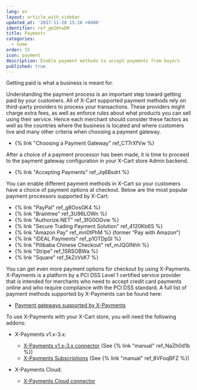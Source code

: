 ```yaml
---
lang: en
layout: article_with_sidebar
updated_at: '2017-11-20 15:16 +0400'
identifier: ref_gm10twDM
title: Payments
categories:
  - home
order: 55
icon: payment
description: Enable payment methods to accept payments from buyers
published: true
---
```

Getting paid is what a business is meant for. 

Understanding the payment process is an important step toward getting paid by your customers. All of X-Cart supported payment methods rely on third-party providers to process your transactions. These providers might charge extra fees, as well as enforce rules about what products you can sell using their service. Hence each merchant should consider these factors as well as the countries where the business is located and where customers live and many other criteria when choosing a payment gateway. 

*   {% link "Choosing a Payment Gateway" ref_CT7rXfVw %}

After a choice of a payment processor has been made, it is time to proceed to the payment gateway configuration in your X-Cart store Admin backend. 

*   {% link "Accepting Payments" ref_Jq6Bsdrt %}

You can enable different payment methods in X-Cart so your customers have a choice of payment options at checkout. Below are the most popular payment processors supported by X-Cart:

*   {% link "PayPal" ref_g8OosGK4 %}
*   {% link "Braintree" ref_3U96LOWn %}
*   {% link "Authorize.NET" ref_3fG0OGvw %}
*   {% link "Secure Trading Payment Solution" ref_4120Kb6S %}
*   {% link "Amazon Pay" ref_mri0tPhM %} (former “Pay with Amazon”) 
*   {% link "iDEAL Payments" ref_p1OTDpSI %}
*   {% link "Pilibaba Chinese Checkout" ref_mJQGlNhh %}
*   {% link "Stripe" ref_1SRSOBWa %}
*   {% link "Square" ref_5kZcVsK7 %}

You can get even more payment options for checkout by using X-Payments. X-Payments is a platform by a PCI DSS Level 1 certified service provider that is intended for merchants who need to accept credit card payments online and who require compliance with the PCI DSS standard. A full list of payment methods supported by X-Payments can be found here:

*   [Payment gateways supported by X-Payments](https://www.x-payments.com/help/X-Payments:Payment_gateways_supported_by_X-Payments_3.1)

To use X-Payments with your X-Cart store, you will need the following addons:

* X-Payments v1.x-3.x:

  * [X-Payments v1.x-3.x connector](https://market.x-cart.com/addons/xpayments-connector.html) (See {% link "manual" ref_NaZh0d1b %})
  * [X-Payments Subscriptions](https://market.x-cart.com/addons/x-payments-subscriptions-and-installements.html) (See {% link "manual" ref_8VFoqBFZ %})
  
* X-Payments Cloud:
 
  * [X-Payments Cloud connector](https://market.x-cart.com/addons/x-payments-cloud.html)
